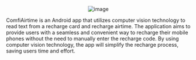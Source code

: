 <div align="center">
  <img src="https://github.com/user-attachments/assets/97ef2c74-e87c-43cb-867d-ce421baa2aae" alt="image">
</div>

ComfiAirtime is an Android app that utilizes computer vision technology to read text from a recharge card and recharge airtime. The application aims to provide users with a seamless and convenient way to recharge their mobile phones without the need to manually enter the recharge code. By using computer vision technology, the app will simplify the recharge process, saving users time and effort.

